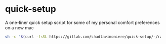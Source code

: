 # quick-setup

A one-liner quick setup script for some of my personal comfort preferences on a new mac

```sh
sh -c "$(curl -fsSL https://gitlab.com/chadlavimoniere/quick-setup/-/raw/main/setup.sh)"
```
